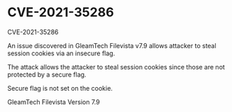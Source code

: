 # CVE-2021-35286
CVE-2021-35286

An issue discovered in GleamTech Filevista v7.9 allows attacker to steal session cookies via an insecure flag.

The attack allows the attacker to steal session cookies since those are not protected by a secure flag.

Secure flag is not set on the cookie.

GleamTech
Filevista Version 7.9
